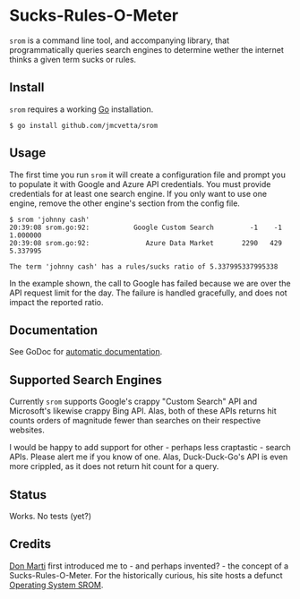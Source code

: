# Sucks-Rules-O-Meter

`srom` is a command line tool, and accompanying library, that programmatically
queries search engines to determine wether the internet thinks a given term
sucks or rules.

## Install

`srom` requires a working [Go](http://golang.org) installation.

```
$ go install github.com/jmcvetta/srom
```

## Usage

The first time you run `srom` it will create a configuration file and prompt
you to populate it with Google and Azure API credentials.  You must provide
credentials for at least one search engine.  If you only want to use one
engine, remove the other engine's section from the config file.

```
$ srom 'johnny cash'
20:39:08 srom.go:92:           Google Custom Search         -1    -1   1.000000
20:39:08 srom.go:92:              Azure Data Market       2290   429   5.337995

The term 'johnny cash' has a rules/sucks ratio of 5.337995337995338

```

In the example shown, the call to Google has failed because we are over the API
request limit for the day.  The failure is handled gracefully, and does not
impact the reported ratio.


## Documentation

See GoDoc for [automatic documentation](http://godoc.org/github.com/jmcvetta/srom).


## Supported Search Engines

Currently `srom` supports Google's crappy "Custom Search" API and Microsoft's
likewise crappy Bing API.  Alas, both of these APIs returns hit counts orders
of magnitude fewer than searches on their respective websites.  

I would be happy to add support for other - perhaps less craptastic - search
APIs.  Please alert me if you know of one.  Alas, Duck-Duck-Go's API is even
more crippled, as it does not return hit count for a query.


## Status

Works.  No tests (yet?)


## Credits

[Don Marti](https://github.com/dmarti) first introduced me to - and perhaps
invented? - the concept of a Sucks-Rules-O-Meter.  For the historically curious,
his site hosts a defunct [Operating System SROM](http://srom.zgp.org/).

